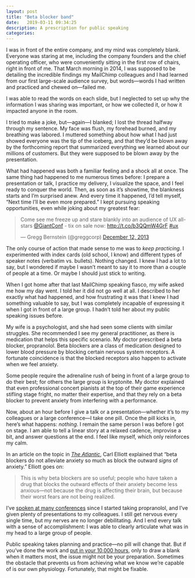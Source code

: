 ```yaml
---
layout: post
title: "Beta blocker band"
date:   2019-03-11 09:34:25
description: A prescription for public speaking
categories:
---
```

I was in front of the entire company, and my mind was completely blank. Everyone was staring at me, including the company founders and the chief operating officer, who were conveniently sitting in the first row of chairs, right in front of me. That March morning in 2014, I was supposed to be detailing the incredible findings my MailChimp colleagues and I had learned from our first large-scale audience survey, but words—words I had written and practiced and chewed on—failed me.

I was able to read the words on each slide, but I neglected to set up why the information I was sharing was important, or how we collected it, or how it impacted anyone in the room.

I tried to make a joke, but—again—I blanked; I lost the thread halfway through my sentence. My face was flush, my forehead burned, and my breathing was labored. I muttered something about how what I had just showed everyone was the tip of the iceberg, and that they’d be blown away by the forthcoming report that summarized everything we learned about our millions of customers. But they were supposed to be blown away by the presentation.

What had happened was both a familiar feeling and a shock all at once. The same thing had happened to me numerous times before: I prepare a presentation or talk, I practice my delivery, I visualize the space, and I feel ready to conquer the world. Then, as soon as it’s showtime, the blankness starts and I’m surprised anew. And every time it happened, I’d tell myself, “Next time I’ll be even more prepared.” I kept pursuing speaking opportunities, even while joking about my greatest fear:

<blockquote class="twitter-tweet" data-partner="tweetdeck"><p lang="en" dir="ltr">Come see me freeze up and stare blankly into an audience of UX all-stars <a href="https://twitter.com/GiantConf?ref_src=twsrc%5Etfw">@GiantConf</a> - tix on sale now: <a href="http://t.co/b3QQmW4GrF">http://t.co/b3QQmW4GrF</a> <a href="https://twitter.com/hashtag/ux?src=hash&amp;ref_src=twsrc%5Etfw">#ux</a></p>&mdash; Gregg Bernstein (@greggcorp) <a href="https://twitter.com/greggcorp/status/411239769188737024?ref_src=twsrc%5Etfw">December 12, 2013</a></blockquote>
<script async src="https://platform.twitter.com/widgets.js" charset="utf-8"></script>


The only course of action that made sense to me was to *keep practicing*. I experimented with index cards (old school, I know) and different types of speaker notes (verbatim vs. bullets). Nothing changed. I knew I had a lot to say, but I wondered if maybe I wasn’t meant to say it to more than a couple of people at a time. Or maybe I should just stick to writing.

When I got home after that last MailChimp speaking fiasco, my wife asked me how my day went. I told her it did not go well at all. I described to her exactly what had happened, and how frustrating it was that I knew I had something valuable to say, but I was completely incapable of expressing it when I got in front of a large group. I hadn’t told her about my public speaking issues before.

My wife is a psychologist, and she had seen some clients with similar struggles. She recommended I see my general practitioner, as there is medication that helps this specific scenario. My doctor prescribed a beta blocker, propranolol. Beta blockers are a class of medication designed to lower blood pressure by blocking certain nervous system receptors. A fortunate coincidence is that the blocked receptors also happen to activate when we feel anxiety.

Some people require the adrenaline rush of being in front of a large group to do their best; for others the large group is kryptonite. My doctor explained that even professional concert pianists at the top of their game experience stifling stage fright, no matter their expertise, and that they rely on a beta blocker to prevent anxiety from interfering with a performance.

Now, about an hour before I give a talk or a presentation—whether it’s to my colleagues or a large conference—I take one pill. Once the pill kicks in, here’s what happens: *nothing*. I remain the same person I was before I got on stage. I am able to tell a linear story at a relaxed cadence, improvise a bit, and answer questions at the end. I feel like myself, which only reinforces my calm.

In an article on the topic in *[The Atlantic](https://www.theatlantic.com/magazine/archive/2008/08/in-defense-of-the-beta-blocker/306961/)*, Carl Elliott explained that “beta blockers do not alleviate anxiety so much as block the outward *signs* of anxiety.” Elliott goes on:

> This is why beta blockers are so useful; people who have taken a drug that blocks the outward effects of their anxiety become less anxious—not because the drug is affecting their brain, but because their worst fears are not being realized.

I’ve [spoken at many conferences](http://gregg.io/speaking/) since I started taking propranolol, and I’ve given plenty of presentations to my colleagues. I still get nervous every single time, but my nerves are no longer debilitating. And I end every talk with a sense of accomplishment: I was able to clearly articulate what was in my head to a large group of people.

Public speaking takes planning and practice—no pill will change that. But if you’ve done the work and [put in your 10,000 hours](https://www.amazon.com/Outliers-Story-Success-Malcolm-Gladwell/dp/0316017930), only to draw a blank when it matters most, the issue might not be your preparation. Sometimes the obstacle that prevents us from achieving what we know we’re capable of is our own physiology. Fortunately, that might be fixable.
